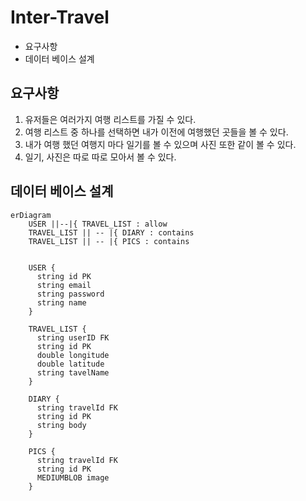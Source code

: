 # Inter-Travel

- 요구사항
- 데이터 베이스 설계

## 요구사항

1. 유저들은 여러가지 여행 리스트를 가질 수 있다.
2. 여행 리스트 중 하나를 선택하면 내가 이전에 여행했던 곳들을 볼 수 있다.
3. 내가 여행 했던 여행지 마다 일기를 볼 수 있으며 사진 또한 같이 볼 수 있다.
4. 일기, 사진은 따로 따로 모아서 볼 수 있다.

## 데이터 베이스 설계

```mermaid
erDiagram
    USER ||--|{ TRAVEL_LIST : allow
    TRAVEL_LIST || -- |{ DIARY : contains
    TRAVEL_LIST || -- |{ PICS : contains


    USER {
      string id PK
      string email
      string password
      string name
    }

    TRAVEL_LIST {
      string userID FK
      string id PK
      double longitude
      double latitude
      string tavelName
    }

    DIARY {
      string travelId FK
      string id PK
      string body
    }

    PICS {
      string travelId FK
      string id PK
      MEDIUMBLOB image
    }
```
